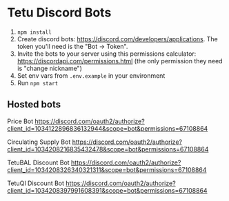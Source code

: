 Tetu Discord Bots
==

1. `npm install`
2. Create discord bots: https://discord.com/developers/applications. The token you'll need is the "Bot -> Token".
3. Invite the bots to your server using this permissions calculator: https://discordapi.com/permissions.html (the only permission they need is "change nickname")
4. Set env vars from `.env.example` in your environment
5. Run `npm start`

## Hosted bots

Price Bot
https://discord.com/oauth2/authorize?client_id=1034122896836132944&scope=bot&permissions=67108864

Circulating Supply Bot
https://discord.com/oauth2/authorize?client_id=1034208216835432478&scope=bot&permissions=67108864

TetuBAL Discount Bot
https://discord.com/oauth2/authorize?client_id=1034208326340321311&scope=bot&permissions=67108864

TetuQI Discount Bot
https://discord.com/oauth2/authorize?client_id=1034208397991608391&scope=bot&permissions=67108864

